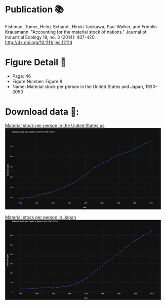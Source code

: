 # Publication 📚
Fishman, Tomer, Heinz Schandl, Hiroki Tanikawa, Paul Walker, and Fridolin Krausmann. "Accounting for the material stock of nations." Journal of Industrial Ecology 18, no. 3 (2014): 407-420. http://dx.doi.org/10.1111/jiec.12114

# Figure Detail 📃
* Page: 46
* Figure Number: Figure 8
* Name: Material stock per person in the United States and Japan, 1930–2050 

# Download data 💾: 
[Material stock per person in the United States us](https://github.com/xvilaysouk/extracted-data-from-figures/blob/master/Fishman.%20T%2C%202014/Stock%20per%20cap%20in%20US)
![](https://github.com/xvilaysouk/extracted-data-from-figures/blob/master/Fishman.%20T%2C%202014/Extracted%20data%20plot%20US.PNG)

[Material stock per person in Japan](https://github.com/xvilaysouk/extracted-data-from-figures/blob/master/Fishman.%20T%2C%202014/Stock%20per%20cap%20in%20Japan)
![Image](https://github.com/xvilaysouk/extracted-data-from-figures/blob/master/Fishman.%20T%2C%202014/Extracted%20data%20plot%20Japan.PNG)

